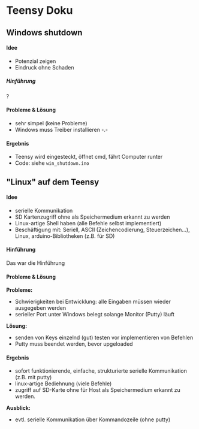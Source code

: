﻿Teensy Doku
===========

Windows shutdown
--------------------
#### Idee
- Potenzial zeigen
- Eindruck ohne Schaden 


##### Hinführung
?

#### Probleme & Lösung
- sehr simpel (keine Probleme)
- Windows muss Treiber installieren -.-


#### Ergebnis
- Teensy wird eingesteckt, öffnet cmd, fährt Computer runter
- Code: siehe `win_shutdown.ino`
 


"Linux" auf dem Teensy
-----------------------
#### Idee
- serielle Kommunikation
- SD Kartenzugriff ohne als Speichermedium erkannt zu werden
- Linux-artige Shell haben (alle Befehle selbst implementiert)
- Beschäftigung mit: Seriell, ASCII (Zeichencodierung, Steuerzeichen...), Linux, arduino-Bibliotheken (z.B. für SD)


#### Hinführung
Das war die Hinführung


#### Probleme & Lösung
**Probleme:**
- Schwierigkeiten bei Entwicklung: alle Eingaben müssen wieder ausgegeben werden
- serieller Port unter Windows belegt solange Monitor (Putty) läuft

**Lösung:**
- senden von Keys einzelnd (gut) testen vor implementieren von Befehlen
- Putty muss beendet werden, bevor upgeloaded 

#### Ergebnis
- sofort funktionierende, einfache, strukturierte serielle Kommunikation (z.B. mit putty)
- linux-artige Bediehnung (viele Befehle)
- zugriff auf SD-Karte ohne für Host als Speichermedium erkannt zu werden.

**Ausblick:**
- evtl. serielle Kommunikation über Kommandozeile (ohne putty)
















 
